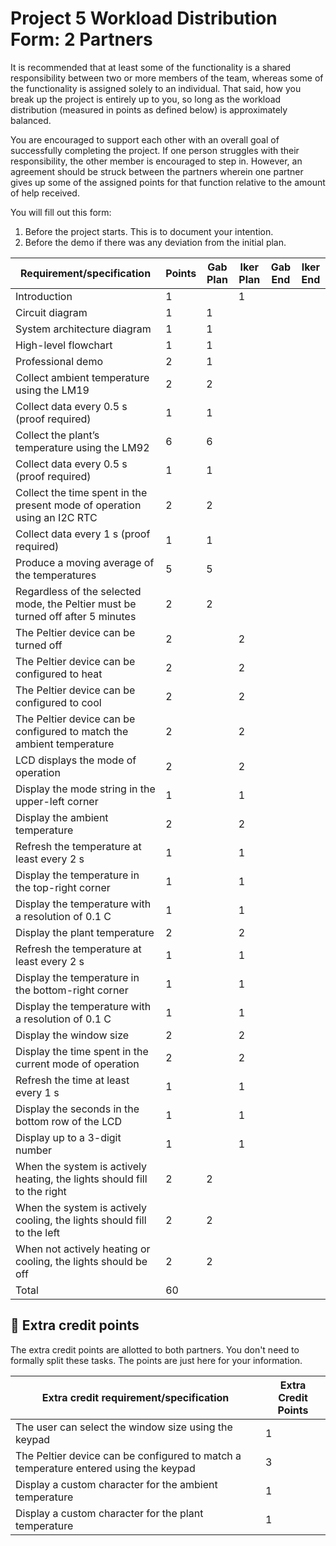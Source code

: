 # Project 5 Workload Distribution Form: 2 Partners

It is recommended that at least some of the functionality is a shared responsibility between two or more members of the team, whereas some of the functionality is assigned solely to an individual. That said, how you break up the project is entirely up to you, so long as the workload distribution (measured in points as defined below) is approximately balanced.

You are encouraged to support each other with an overall goal of successfully completing the project. If one person struggles with their responsibility, the other member is encouraged to step in. However, an agreement should be struck between the partners wherein one partner gives up some of the assigned points for that function relative to the amount of help received.  

You will fill out this form:
1. Before the project starts. This is to document your intention. 
2. Before the demo if there was any deviation from the initial plan.

| Requirement/specification                                                              | Points | Gab Plan  | Iker Plan  | Gab End   | Iker End   |
|----------------------------------------------------------------------------------------|--------|-----------|------------|-----------|------------|
| Introduction                                                                           | 1      |           | 1          |           |            |
| Circuit diagram                                                                        | 1      | 1         |            |           |            |
| System architecture diagram                                                            | 1      | 1         |            |           |            |
| High-level flowchart                                                                   | 1      | 1         |            |           |            |
| Professional demo                                                                      | 2      | 1         |            |           |            |
| Collect ambient temperature using the LM19                                             | 2      | 2         |            |           |            |
| Collect data every 0.5 s (proof required)                                              | 1      | 1         |            |           |            |
| Collect the plant’s temperature using the LM92                                         | 6      | 6         |            |           |            |
| Collect data every 0.5 s (proof required)                                              | 1      | 1         |            |           |            |
| Collect the time spent in the present mode of operation using an I2C RTC               | 2      | 2         |            |           |            |
| Collect data every 1 s (proof required)                                                | 1      | 1         |            |           |            |
| Produce a moving average of the temperatures                                           | 5      | 5         |            |           |            |
| Regardless of the selected mode, the Peltier must be turned off after 5 minutes        | 2      | 2         |            |           |            |
| The Peltier device can be turned off                                                   | 2      |           | 2          |           |            |
| The Peltier device can be configured to heat                                           | 2      |           | 2          |           |            |
| The Peltier device can be configured to cool                                           | 2      |           | 2          |           |            |
| The Peltier device can be configured to match the ambient temperature                  | 2      |           | 2          |           |            |
| LCD displays the mode of operation                                                     | 2      |           | 2          |           |            |
| Display  the mode string in the upper-left corner                                      | 1      |           | 1          |           |            |
| Display the ambient temperature                                                        | 2      |           | 2          |           |            |
| Refresh the temperature at least every 2 s                                             | 1      |           | 1          |           |            |
| Display the temperature in the top-right corner                                        | 1      |           | 1          |           |            |
| Display the temperature with a resolution of 0.1 C                                     | 1      |           | 1          |           |            |
| Display the plant temperature                                                          | 2      |           | 2          |           |            |
| Refresh the temperature at least every 2 s                                             | 1      |           | 1          |           |            |
| Display the temperature in the bottom-right corner                                     | 1      |           | 1          |           |            |
| Display the temperature with a resolution of 0.1 C                                     | 1      |           | 1          |           |            |
| Display the window size                                                                | 2      |           | 2          |           |            |
| Display the time spent in the current mode of operation                                | 2      |           | 2          |           |            |
| Refresh the time at least every 1 s                                                    | 1      |           | 1          |           |            |
| Display the seconds in the bottom row of the LCD                                       | 1      |           | 1          |           |            |
| Display up to a 3-digit number                                                         | 1      |           | 1          |           |            |
| When the system is actively heating, the lights should fill to the right               | 2      | 2         |            |           |            |
| When the system is actively cooling, the lights should fill to the left                | 2      | 2         |            |           |            |
| When not actively heating or cooling, the lights should be off                         | 2      | 2         |            |           |            |
| Total                                                                                  | 60     |           |            |           |            |


## 🚀 Extra credit points
The extra credit points are allotted to both partners. You don't need to formally split these tasks. The points are just here for your information.

| Extra credit requirement/specification                                                                   | Extra Credit Points |
|----------------------------------------------------------------------------------------------------------|---------------------|
| The user can select the window size using the keypad                                                     | 1                   |
| The Peltier device can be configured to match a temperature entered using the keypad                     | 3                   |
| Display a custom character for the ambient temperature                                                   | 1                   |
| Display a custom character for the plant temperature                                                     | 1                   |
